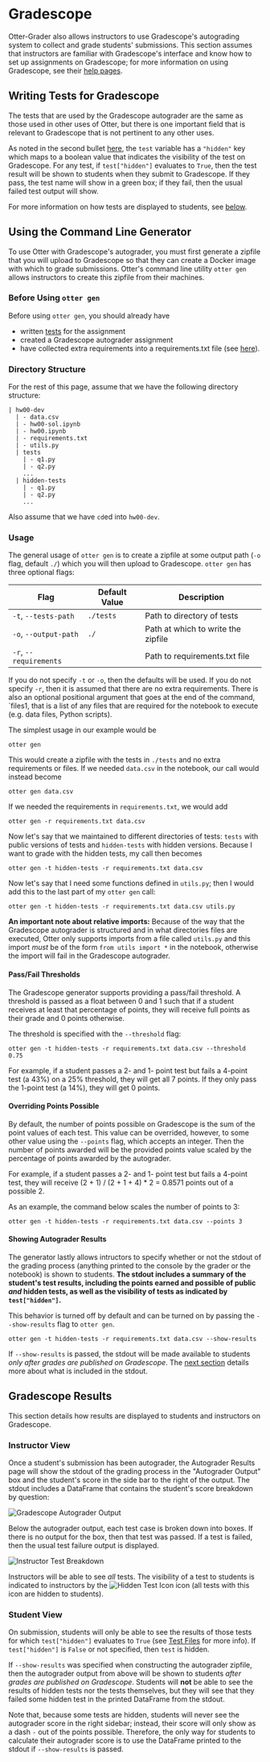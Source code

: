 # Gradescope

Otter-Grader also allows instructors to use Gradescope's autograding system to collect and grade students' submissions. This section assumes that instructors are familiar with Gradescope's interface and know how to set up assignments on Gradescope; for more information on using Gradescope, see their [help pages](https://www.gradescope.com/help#help-center-item-programming-assignments).

## Writing Tests for Gradescope

The tests that are used by the Gradescope autograder are the same as those used in other uses of Otter, but there is one important field that is relevant to Gradescope that is not pertinent to any other uses.

As noted in the second bullet [here](test_files.html#ok-format-caveats), the `test` variable has a `"hidden"` key which maps to a boolean value that indicates the visibility of the test on Gradescope. For any test, if `test["hidden"]` evaluates to `True`, then the test result will be shown to students when they submit to Gradescope. If they pass, the test name will show in a green box; if they fail, then the usual failed test output will show.

For more information on how tests are displayed to students, see [below](#gradescope-results).

## Using the Command Line Generator

To use Otter with Gradescope's autograder, you must first generate a zipfile that you will upload to Gradescope so that they can create a Docker image with which to grade submissions. Otter's command line utility `otter gen` allows instructors to create this zipfile from their machines.

### Before Using `otter gen`

Before using `otter gen`, you should already have
* written [tests](test_files.md) for the assignment
* created a Gradescope autograder assignment
* have collected extra requirements into a requirements.txt file (see [here](command-line.md#requirements)).

### Directory Structure

For the rest of this page, assume that we have the following directory structure:

```
| hw00-dev
  | - data.csv
  | - hw00-sol.ipynb
  | - hw00.ipynb
  | - requirements.txt
  | - utils.py
  | tests
    | - q1.py
    | - q2.py
    ...
  | hidden-tests
    | - q1.py
    | - q2.py
    ...
```

Also assume that we have `cd`ed into `hw00-dev`.

### Usage

The general usage of `otter gen` is to create a zipfile at some output path (`-o` flag, default `./`) which you will then upload to Gradescope. `otter gen` has three optional flags:

| Flag | Default Value | Description |
|-----|-----|-----|
| `-t`, `--tests-path` | `./tests` | Path to directory of tests |
| `-o`, `--output-path` | `./` | Path at which to write the zipfile |
| `-r`, `--requirements` |  | Path to requirements.txt file |

If you do not specify `-t` or `-o`, then the defaults will be used. If you do not specify `-r`, then it is assumed that there are no extra requirements. There is also an optional positional argument that goes at the end of the command, `files1, that is a list of any files that are required for the notebook to execute (e.g. data files, Python scripts).

The simplest usage in our example would be

```
otter gen
```

This would create a zipfile with the tests in `./tests` and no extra requirements or files. If we needed `data.csv` in the notebook, our call would instead become

```
otter gen data.csv
```

If we needed the requirements in `requirements.txt`, we would add

```
otter gen -r requirements.txt data.csv
```

Now let's say that we maintained to different directories of tests: `tests` with public versions of tests and `hidden-tests` with hidden versions. Because I want to grade with the hidden tests, my call then becomes

```
otter gen -t hidden-tests -r requirements.txt data.csv
```

Now let's say that I need some functions defined in `utils.py`; then I would add this to the last part of my `otter gen` call:

```
otter gen -t hidden-tests -r requirements.txt data.csv utils.py
```

**An important note about relative imports:** Because of the way that the Gradescope autograder is structured and in what directories files are executed, Otter only supports imports from a file called `utils.py` and this import *must* be of the form `from utils import *` in the notebook, otherwise the import will fail in the Gradescope autograder.

#### Pass/Fail Thresholds

The Gradescope generator supports providing a pass/fail threshold. A threshold is passed as a float between 0 and 1 such that if a student receives at least that percentage of points, they will receive full points as their grade and 0 points otherwise. 

The threshold is specified with the `--threshold` flag:

```
otter gen -t hidden-tests -r requirements.txt data.csv --threshold 0.75
```

For example, if a student passes a 2- and 1- point test but fails a 4-point test (a 43%) on a 25% threshold, they will get all 7 points. If they only pass the 1-point test (a 14%), they will get 0 points.

#### Overriding Points Possible

By default, the number of points possible on Gradescope is the sum of the point values of each test. This value can be overrided, however, to some other value using the `--points` flag, which accepts an integer. Then the number of points awarded will be the provided points value scaled by the percentage of points awarded by the autograder.

For example, if a student passes a 2- and 1- point test but fails a 4-point test, they will receive (2 + 1) / (2 + 1 + 4) * 2 = 0.8571 points out of a possible 2.

As an example, the command below scales the number of points to 3:

```
otter gen -t hidden-tests -r requirements.txt data.csv --points 3
```

#### Showing Autograder Results

The generator lastly allows intructors to specify whether or not the stdout of the grading process (anything printed to the console by the grader or the notebook) is shown to students. **The stdout includes a summary of the student's test results, including the points earned and possible of public _and_ hidden tests, as well as the visibility of tests as indicated by `test["hidden"]`.** 

This behavior is turned off by default and can be turned on by passing the `--show-results` flag to `otter gen`.

```
otter gen -t hidden-tests -r requirements.txt data.csv --show-results
```

If `--show-results` is passed, the stdout will be made available to students _only after grades are published on Gradescope_. The [next section](#gradescope-results) details more about what is included in the stdout.

## Gradescope Results

This section details how results are displayed to students and instructors on Gradescope.

### Instructor View

Once a student's submission has been autograder, the Autograder Results page will show the stdout of the grading process in the "Autograder Output" box and the student's score in the side bar to the right of the output. The stdout includes a DataFrame that contains the student's score breakdown by question:

![Gradescope Autograder Output](images/gradescope_autograder_output.png)

Below the autograder output, each test case is broken down into boxes. If there is no output for the box, then that test was passed. If a test is failed, then the usual test failure output is displayed.

![Instructor Test Breakdown](images/gradescope_instructor_test_breakdown.png)

Instructors will be able to see _all_ tests. The visibility of a test to students is indicated to instructors by the ![Hidden Test Icon](images/gradescope_hidden_test_icon.png) icon (all tests with this icon are hidden to students).

### Student View

On submission, students will only be able to see the results of those tests for which `test["hidden"]` evaluates to `True` (see [Test Files](test_files.md) for more info). If `test["hidden"]` is `False` or not specified, then `test` is hidden.

If `--show-results` was specified when constructing the autograder zipfile, then the autograder output from above will be shown to students _after grades are published on Gradescope_. Students will **not** be able to see the results of hidden tests nor the tests themselves, but they will see that they failed some hidden test in the printed DataFrame from the stdout.

Note that, because some tests are hidden, students will never see the autograder score in the right sidebar; instead, their score will only show as a dash `-` out of the points possible. Therefore, the only way for students to calculate their autograder score is to use the DataFrame printed to the stdout if `--show-results` is passed.

